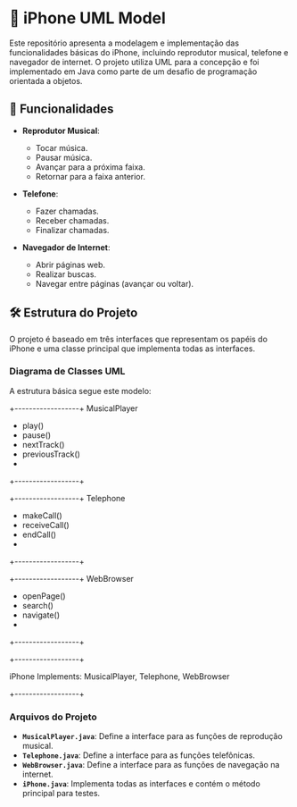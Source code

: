 # 📱 iPhone UML Model

Este repositório apresenta a modelagem e implementação das funcionalidades básicas do iPhone, incluindo reprodutor musical, telefone e navegador de internet. O projeto utiliza UML para a concepção e foi implementado em Java como parte de um desafio de programação orientada a objetos.

## 🚀 Funcionalidades

- **Reprodutor Musical**: 
  - Tocar música.
  - Pausar música.
  - Avançar para a próxima faixa.
  - Retornar para a faixa anterior.

- **Telefone**: 
  - Fazer chamadas.
  - Receber chamadas.
  - Finalizar chamadas.

- **Navegador de Internet**: 
  - Abrir páginas web.
  - Realizar buscas.
  - Navegar entre páginas (avançar ou voltar).

## 🛠️ Estrutura do Projeto

O projeto é baseado em três interfaces que representam os papéis do iPhone e uma classe principal que implementa todas as interfaces.

### **Diagrama de Classes UML**
A estrutura básica segue este modelo:

+------------------+
MusicalPlayer
+ play()
+ pause()
+ nextTrack()
+ previousTrack()
+
+------------------+
  
+------------------+
Telephone
+ makeCall()
+ receiveCall()
+ endCall()
+ 
+------------------+
  
+------------------+
WebBrowser
+ openPage()
+ search()
+ navigate()
+ 
+------------------+

  
+------------------+

iPhone
Implements:
MusicalPlayer,
Telephone,
WebBrowser

+------------------+


### Arquivos do Projeto
- **`MusicalPlayer.java`**: Define a interface para as funções de reprodução musical.
- **`Telephone.java`**: Define a interface para as funções telefônicas.
- **`WebBrowser.java`**: Define a interface para as funções de navegação na internet.
- **`iPhone.java`**: Implementa todas as interfaces e contém o método principal para testes.

